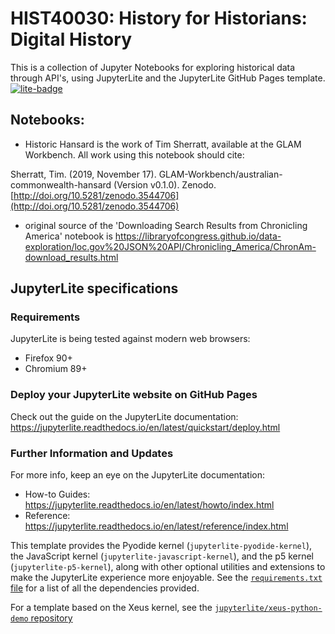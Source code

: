 # HIST40030: History for Historians: Digital History

This is a collection of Jupyter Notebooks for exploring historical data through API's, using JupyterLite and the JupyterLite GitHub Pages template. 
[![lite-badge](https://jupyterlite.rtfd.io/en/latest/_static/badge.svg)](https://jupyterlite.github.io/demo)

## Notebooks:
- Historic Hansard is the work of Tim Sherratt, available at the GLAM Workbench. All work using this notebook should cite:

Sherratt, Tim. (2019, November 17). GLAM-Workbench/australian-commonwealth-hansard (Version v0.1.0). Zenodo. [http://doi.org/10.5281/zenodo.3544706](http://doi.org/10.5281/zenodo.3544706)

- original source of the 'Downloading Search Results from Chronicling America' notebook is https://libraryofcongress.github.io/data-exploration/loc.gov%20JSON%20API/Chronicling_America/ChronAm-download_results.html

## JupyterLite specifications

### Requirements
JupyterLite is being tested against modern web browsers:

- Firefox 90+
- Chromium 89+

### Deploy your JupyterLite website on GitHub Pages

Check out the guide on the JupyterLite documentation: https://jupyterlite.readthedocs.io/en/latest/quickstart/deploy.html

### Further Information and Updates

For more info, keep an eye on the JupyterLite documentation:

- How-to Guides: https://jupyterlite.readthedocs.io/en/latest/howto/index.html
- Reference: https://jupyterlite.readthedocs.io/en/latest/reference/index.html

This template provides the Pyodide kernel (`jupyterlite-pyodide-kernel`), the JavaScript kernel (`jupyterlite-javascript-kernel`), and the p5 kernel (`jupyterlite-p5-kernel`), along with other
optional utilities and extensions to make the JupyterLite experience more enjoyable. See the
[`requirements.txt` file](requirements.txt) for a list of all the dependencies provided.

For a template based on the Xeus kernel, see the [`jupyterlite/xeus-python-demo` repository](https://github.com/jupyterlite/xeus-python-demo)


